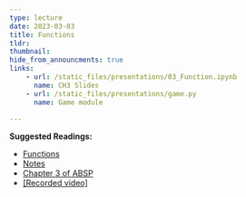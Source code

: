 ```yaml
---
type: lecture
date: 2023-03-03
title: Functions
tldr: 
thumbnail: 
hide_from_announcments: true
links: 
    - url: /static_files/presentations/03_Function.ipynb
      name: CH3 Slides 
    - url: /static_files/presentations/game.py
      name: Game module
      
---
```

**Suggested Readings:**
- [Functions](https://github.com/phonchi/nsysu-math106A-2023/blob/master/static_files/presentations/03_Function.ipynb)
- [Notes](https://hackmd.io/@phonchi/programming-ch3)
- [Chapter 3 of ABSP](https://automatetheboringstuff.com/2e/chapter3/)
- [[Recorded video]](https://youtube.com/playlist?list=PLHNZtBNWQ-85NRQpqCUb-i6aCKsd0dmRl)

